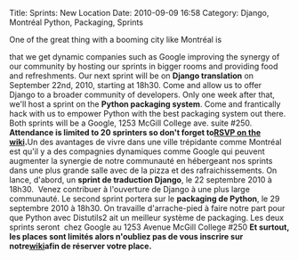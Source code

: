 Title: Sprints: New Location
Date: 2010-09-09 16:58
Category: Django, Montréal Python, Packaging, Sprints

<!--:en-->One of the great thing with a booming city like Montréal is
that we get dynamic companies such as Google improving the synergy of
our community by hosting our sprints in bigger rooms and providing food
and refreshments. Our next sprint will be on **Django translation** on
September 22nd, 2010, starting at 18h30. Come and allow us to offer
Django to a broader community of developers. Only one week after that,
we'll host a sprint on the **Python packaging system**. Come and
frantically hack with us to empower Python with the best packaging
system out there. Both sprints will be a Google, 1253 McGill College
ave. suite \#250. **Attendance is limited to 20 sprinters so don't
forget to**[**RSVP on the wiki**][]**.**<!--:--><!--:fr-->Un des
avantages de vivre dans une ville trépidante comme Montréal est qu'il y
a des compagnies dynamiques comme Google qui peuvent augmenter la
synergie de notre communauté en hébergeant nos sprints dans une plus
grande salle avec de la pizza et des rafraichissements. On lance,
d'abord, un **sprint de traduction Django**, le 22 septembre 2010 à
18h30.  Venez contribuer à l'ouverture de Django à une plus large
communauté. Le second sprint portera sur le **packaging de Python**, le
29 septembre 2010 à 18h30. On travaille d'arrache-pied à faire notre
part pour que Python avec Distutils2 ait un meilleur système de
packaging. Les deux sprints seront  chez Google au 1253 Avenue McGill
College \#250 **Et surtout, les places sont limités alors n'oubliez pas
de vous inscrire sur notre**[**wiki**][**RSVP on the wiki**]**afin de
réserver votre place.**<!--:-->

  [**RSVP on the wiki**]: http://wiki.montrealpython.org/index.php/Sprints
